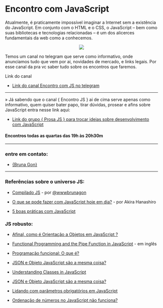 # Encontro com JavaScript 

Atualmente, é praticamente impossível imaginar a Internet sem a existência do JavaScript. Em conjunto com o HTML e o CSS, o JavaScript – bem como suas bibliotecas e tecnologias relacionadas – é um dos alicerces fundamentais da web como a conhecemos.

<p align="center">
  <img  src="https://dkrn4sk0rn31v.cloudfront.net/2018/03/01133925/javascript.png">
</p>

Temos um canal no telegram que serve  como informativo, onde anunciamos tudo que vem por ai, novidades de mercado, e links legais.  Por esse canal da pra vc saber tudo sobre os encontros que faremos. 

Link do canal
* [Link do canal Encontro com JS no telegram](https://t.me/joinchat/AAAAAE3QGlBsPGnhp6Lsrw)

---------------------------------------------
» Já sabendo que o canal { Encontro JS } ai de cima serve apenas como informativo, quem quiser bater papo, tirar dúvidas, prosear e afins sobre JavaScript entra nesse link aqui:

* [Link do grupo { Prosa JS } para  trocar ideias sobre desenvolvimento com JavaScript](https://t.me/joinchat/Ore89BZ2Mg-BnBZg_JEWgw)

#### Encontros todas as quartas das 19h às 20h30m
---------------------------------------------

### entre em contato:
* [{Bruna Gon}](https://wwwbrunagon.github.io/)
---------------------------------------------

### Referências sobre o universo JS:

* [Compilado JS](https://github.com/wwwbrunagon/jsmodernoso/blob/master/README.md) - por [@wwwbrunagon](https://github.com/wwwbrunagon)

* [O que se pode fazer com JavaScript hoje em dia?](https://www.treinaweb.com.br/blog/o-que-se-pode-fazer-com-javascript-hoje-em-dia/) - por  Akira Hanashiro

* [5 boas práticas com JavaScript](https://medium.com/rocketseat/5-boas-pr%C3%A1ticas-com-javascript-603609ee0191)


### JS robusto:

* [Afinal, como é Orientação a Objetos em JavaScript ?](http://wbruno.com.br/javascript-puro/afinal-como-e-orientacao-a-objetos-em-javascript-exemplos/)

* [Functional Programming and the Pipe Function in JavaScript](https://medium.com/better-programming/functional-programming-and-the-pipe-function-in-javascript-c92833052057) - em inglês

* [Programação funcional: O que é?](https://www.alura.com.br/artigos/programacao-funcional-o-que-e)

* [JSON e Objeto JavaScript são a mesma coisa?](https://www.alura.com.br/artigos/json-e-objeto-javascript-sao-a-mesma-coisa)

* [Understanding Classes in JavaScript](https://www.digitalocean.com/community/tutorials/understanding-classes-in-javascript)

* [JSON e Objeto JavaScript são a mesma coisa?](https://www.alura.com.br/artigos/json-e-objeto-javascript-sao-a-mesma-coisa)

* [Lidando com parâmetros obrigatórios em JavaScript](https://www.alura.com.br/artigos/lidando-com-parametros-obrigatorios-em-javascript)

* [Ordenação de números no JavaScript não funciona?](https://www.alura.com.br/artigos/ordenacao-de-numeros-no-javascript-nao-funciona)

